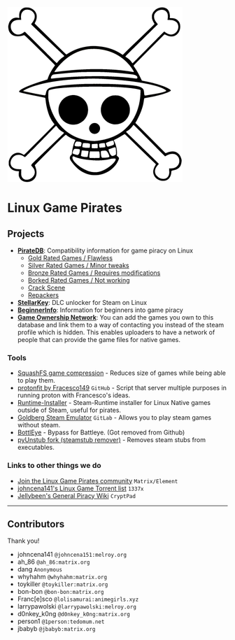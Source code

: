 <img src="img.png">

# Linux Game Pirates

## Projects

* **[PirateDB](http://it7otdanqu7ktntxzm427cba6i53w6wlanlh23v5i3siqmos47pzhvyd.onion/johncena141/Linux_Game_Pirates/src/branch/master/PirateDB)**: Compatibility information for game piracy on Linux
    * [Gold Rated Games / Flawless](http://www.it7otdanqu7ktntxzm427cba6i53w6wlanlh23v5i3siqmos47pzhvyd.onion/johncena141/Linux_Game_Pirates/src/branch/master/PirateDB/Games/1.Gold_Rating.md)
    * [Silver Rated Games / Minor tweaks](http://www.it7otdanqu7ktntxzm427cba6i53w6wlanlh23v5i3siqmos47pzhvyd.onion/johncena141/Linux_Game_Pirates/src/branch/master/PirateDB/Games/2.Silver_Rating.md)
    * [Bronze Rated Games / Requires modifications](http://www.it7otdanqu7ktntxzm427cba6i53w6wlanlh23v5i3siqmos47pzhvyd.onion/johncena141/Linux_Game_Pirates/src/branch/master/PirateDB/Games/3.Bronze_Rating.md)
    * [Borked Rated Games / Not working](http://www.it7otdanqu7ktntxzm427cba6i53w6wlanlh23v5i3siqmos47pzhvyd.onion/johncena141/Linux_Game_Pirates/src/branch/master/PirateDB/Games/4.Borked_Rating.md)
    * [Crack Scene](http://www.it7otdanqu7ktntxzm427cba6i53w6wlanlh23v5i3siqmos47pzhvyd.onion/johncena141/Linux_Game_Pirates/src/branch/master/PirateDB/Crack_Scene.md)
    * [Repackers](http://www.it7otdanqu7ktntxzm427cba6i53w6wlanlh23v5i3siqmos47pzhvyd.onion/johncena141/Linux_Game_Pirates/src/branch/master/PirateDB/Repackers.md)
* **[StellarKey](http://www.it7otdanqu7ktntxzm427cba6i53w6wlanlh23v5i3siqmos47pzhvyd.onion/1person/StellarKey)**: DLC unlocker for Steam on Linux
* **[BeginnerInfo](http://it7otdanqu7ktntxzm427cba6i53w6wlanlh23v5i3siqmos47pzhvyd.onion/johncena141/Linux_Game_Pirates/src/branch/master/BeginnerInfo)**: Information for beginners into game piracy
* **[Game Ownership Network](https://search.melroy.org/)**: You can add the games you own to this database and link them to a way of contacting you instead of the steam profile which is hidden. This enables uploaders to have a network of people that can provide the game files for native games.

### Tools

* [SquashFS game compression](http://it7otdanqu7ktntxzm427cba6i53w6wlanlh23v5i3siqmos47pzhvyd.onion/johncena141/Linux_Game_Pirates/src/branch/master/Tools/SquashFS/readme.md) - Reduces size of games while being able to play them.
* [protonfit by Fracesco149](https://github.com/Francesco149/protonfit) `GitHub` - Script that server multiple purposes in running proton with Francesco's ideas.
* [Runtime-Installer](http://it7otdanqu7ktntxzm427cba6i53w6wlanlh23v5i3siqmos47pzhvyd.onion/johncena141/Linux_Game_Pirates/src/branch/master/Tools/Runtime-Installer) - Steam-Runtime installer for Linux Native games outside of Steam, useful for pirates.
* [Goldberg Steam Emulator](https://gitlab.com/Mr_Goldberg/goldberg_emulator) `GitLab` - Allows you to play steam games without steam.
* [BottlEye](http://it7otdanqu7ktntxzm427cba6i53w6wlanlh23v5i3siqmos47pzhvyd.onion/loli/BottlEye) - Bypass for Battleye. (Got removed from Github)
* [pyUnstub fork (steamstub remover)](http://it7otdanqu7ktntxzm427cba6i53w6wlanlh23v5i3siqmos47pzhvyd.onion/johncena141/Linux_Game_Pirates/src/branch/master/Tools/pyUnstub) - Removes steam stubs from executables.

### Links to other things we do

 * [Join the Linux Game Pirates community](https://matrix.to/#/!NnyGalerSUPfwFDMdl:tedomum.net?via=tedomum.net&via=matrix.org&via=animegirls.xyz) `Matrix/Element`
* [johncena141's Linux Game Torrent list](https://1337x.to/user/johncena141/) `1337x`
* [Jellybeen's General Piracy Wiki](https://cryptpad.fr/code/#/2/code/view/TYenH0L1cM8qTFcouROntzRT5pTAB4rmZAOd6I7m3vI/present/) `CryptPad`

----------------------------------------------------------------------------------------------------------

## Contributors

Thank you!

* johncena141 `@johncena151:melroy.org`
* ah_86 `@ah_86:matrix.org`
* dang `Anonymous`
* whyhahm `@whyhahm:matrix.org`
* toykiller `@toykiller:matrix.org`
* bon-bon `@bon-bon:matrix.org`
* Franc[e]sco `@lolisamurai:animegirls.xyz`
* larrypawolski `@larrypawolski:melroy.org`
* d0nkey_k0ng `@d0nkey_k0ng:matrix.org`
* person1 `@1person:tedomum.net`
* jbabyb `@jbabyb:matrix.org`
